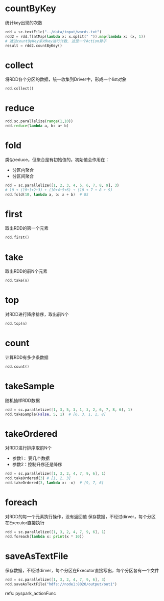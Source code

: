 
# countByKey
统计key出现的次数
```python
rdd = sc.textFile("../data/input/words.txt")
rdd2 = rdd.flatMap(lambda x: x.split(" ")).map(lambda x: (x, 1))
# 通过countByKey来对key进行计数, 这是一个Action算子
result = rdd2.countByKey()
```

# collect
将RDD各个分区的数据，统一收集到Driver中，形成一个list对象
```python
rdd.collect()
```

# reduce

```python
rdd.sc.parallelize(range(1,10))
rdd.reduce(lambda a, b: a+ b)
```



# fold
类似reduce，但聚合是有初始值的，初始值会作用在：
- 分区内聚合
- 分区间聚合
```python
rdd = sc.parallelize([1, 2, 3, 4, 5, 6, 7, 8, 9], 3)
# 10 + (10+1+2+3) + (10+4+5+6) + (10 + 7 + 8 + 9)
rdd.fold(10, lambda a, b: a + b)  # 85
```

# first
取出RDD的第一个元素
```python
rdd.first()
```

# take
取出RDD的前N个元素
```python
rdd.take(n)
```

# top
对RDD进行降序排序，取出前N个
```python
rdd.top(n)
```

# count
计算RDD有多少条数据
```python
rdd.count()
```
# takeSample
随机抽样RDD数据

```python
rdd = sc.parallelize([1, 3, 5, 3, 1, 3, 2, 6, 7, 8, 6], 1)
rdd.takeSample(False, 5, 1)  # [6, 3, 1, 1, 8] 
```

# takeOrdered
对RDD进行排序取前N个
- 参数1： 要几个数据
- 参数2：控制升序还是降序

```python
rdd = sc.parallelize([1, 3, 2, 4, 7, 9, 6], 1)
rdd.takeOrdered(3) # [1, 2, 3]
rdd.takeOrdered(3, lambda x: -x)  # [9, 7, 6]

```

# foreach
对RDD的每一个元素执行操作，没有返回值
保存数据，不经过dirver，每个分区在Executor直接执行
```python
rdd = sc.parallelize([1, 3, 2, 4, 7, 9, 6], 1)
rdd.foreach(lambda x: print(x * 10))
```


# saveAsTextFile
保存数据，不经过dirver，每个分区在Executor直接写出，每个分区各有一个文件

```python
rdd = sc.parallelize([1, 3, 2, 4, 7, 9, 6], 3)
rdd.saveAsTextFile("hdfs://node1:8020/output/out1")
```


refs:
pyspark_actionFunc